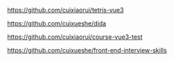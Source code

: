 https://github.com/cuixiaorui/tetris-vue3

https://github.com/cuixueshe/dida

https://github.com/cuixiaorui/course-vue3-test

https://github.com/cuixueshe/front-end-interview-skills
